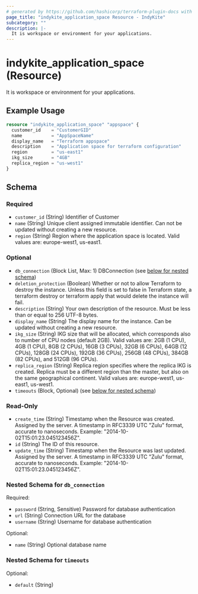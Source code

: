 ```yaml
---
# generated by https://github.com/hashicorp/terraform-plugin-docs with custom templates
page_title: "indykite_application_space Resource - IndyKite"
subcategory: ""
description: |-
  It is workspace or environment for your applications.
---
```


# indykite_application_space (Resource)

It is workspace or environment for your applications.

## Example Usage

```terraform
resource "indykite_application_space" "appspace" {
  customer_id    = "CustomerGID"
  name           = "AppSpaceName"
  display_name   = "Terraform appspace"
  description    = "Application space for terraform configuration"
  region         = "us-east1"
  ikg_size       = "4GB"
  replica_region = "us-west1"
}
```

<!-- schema generated by tfplugindocs -->
## Schema

### Required

- `customer_id` (String) Identifier of Customer
- `name` (String) Unique client assigned immutable identifier. Can not be updated without creating a new resource.
- `region` (String) Region where the application space is located.
		Valid values are: europe-west1, us-east1.

### Optional

- `db_connection` (Block List, Max: 1) DBConnection (see [below for nested schema](#nestedblock--db_connection))
- `deletion_protection` (Boolean) Whether or not to allow Terraform to destroy the instance. Unless this field is set to false in Terraform state, a terraform destroy or terraform apply that would delete the instance will fail.
- `description` (String) Your own description of the resource. Must be less than or equal to 256 UTF-8 bytes.
- `display_name` (String) The display name for the instance. Can be updated without creating a new resource.
- `ikg_size` (String) IKG size that will be allocated, which corresponds also to number of CPU nodes (default 2GB).
		Valid values are: 2GB (1 CPU), 4GB (1 CPU), 8GB (2 CPUs), 16GB (3 CPUs), 32GB (6 CPUs), 64GB (12 CPUs),
		128GB (24 CPUs), 192GB (36 CPUs), 256GB (48 CPUs), 384GB (82 CPUs), and 512GB (96 CPUs).
- `replica_region` (String) Replica region specifies where the replica IKG is created.
		Replica must be a different region than the master, but also on the same geographical continent.
		Valid values are: europe-west1, us-east1, us-west1.
- `timeouts` (Block, Optional) (see [below for nested schema](#nestedblock--timeouts))

### Read-Only

- `create_time` (String) Timestamp when the Resource was created. Assigned by the server. A timestamp in RFC3339 UTC "Zulu" format, accurate to nanoseconds. Example: "2014-10-02T15:01:23.045123456Z".
- `id` (String) The ID of this resource.
- `update_time` (String) Timestamp when the Resource was last updated. Assigned by the server. A timestamp in RFC3339 UTC "Zulu" format, accurate to nanoseconds. Example: "2014-10-02T15:01:23.045123456Z".

<a id="nestedblock--db_connection"></a>
### Nested Schema for `db_connection`

Required:

- `password` (String, Sensitive) Password for database authentication
- `url` (String) Connection URL for the database
- `username` (String) Username for database authentication

Optional:

- `name` (String) Optional database name


<a id="nestedblock--timeouts"></a>
### Nested Schema for `timeouts`

Optional:

- `default` (String)
